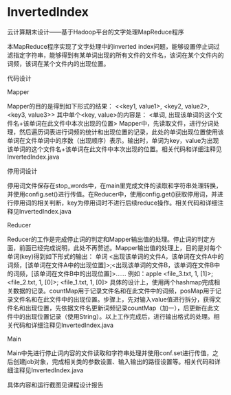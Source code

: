 # InvertedIndex
云计算期末设计——基于Hadoop平台的文字处理MapReduce程序


  本MapReduce程序实现了文字处理中的inverted index问题，能够设置停止词过滤指定字符串，能够得到有某单词出现的所有文件的文件名，该词在某个文件内的词频，该词在某个文件内的出现位置。
  


代码设计

Mapper

Mapper的目的是得到如下形式的结果：
<<key1, value1>, <key2, value2>, <key3, value3>>
其中单个<key, value>的内容是：
<单词, 出现该单词的这个文件名+该单词在此文件中本次出现的位置>
	Mapper中，先读取文件，进行分词处理，然后遍历词表进行词频的统计和出现位置的记录，此处的单词出现位置使用该单词在文件单词中的序数（出现顺序）表示。输出时，单词为key，value为出现该单词的这个文件名+该单词在此文件中本次出现的位置。相关代码和详细注释见InvertedIndex.java
  

停用词设计

停用词文件保存在stop_words中，在main里完成文件的读取和字符串处理转换，并使用config.set()进行传值。在Reducer中，使用config.get()获取停用词，并进行停用词的相关判断，key为停用词时不进行后续reduce操作。相关代码和详细注释见InvertedIndex.java
  

Reducer

Reducer的工作是完成停止词的判定和Mapper输出值的处理。停止词的判定方面，前面已经完成说明，此处不再赘述。Mapper输出值的处理上，目的是对每个单词(key)得到如下形式的输出：
单词 <出现该单词的文件A，该单词在文件A中的词频，[该单词在文件A中的出现位置]>;<出现该单词的文件B，该单词在文件B中的词频，[该单词在文件B中的出现位置]>……
	例如：apple	<file_3.txt, 1, [1]>; <file_2.txt, 1, [0]>; <file_1.txt, 1, [0]>
	具体的设计上，使用两个hashmap完成相关数据的记录。countMap用于记录文件名和在此文件中的词频，posMap用于记录文件名和在此文件中的出现位置。步骤上，先对输入value值进行拆分，获得文件名和出现位置，先依据文件名更新词频记录countMap（加一），后更新在此文件中的出现位置记录（使用String）。以上工作完成后，进行输出格式的处理。相关代码和详细注释见InvertedIndex.java


Main

Main中先进行停止词内容的文件读取和字符串处理并使用conf.set进行传值，之后创建job对象，完成相关类的参数设置、输入输出的路径设置等。相关代码和详细注释见InvertedIndex.java
  


具体内容和运行截图见课程设计报告
